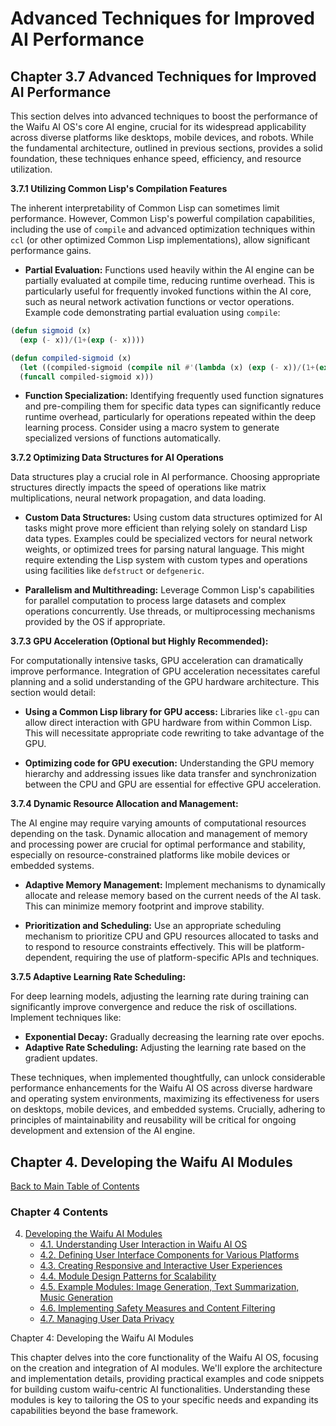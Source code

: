 # Advanced Techniques for Improved AI Performance

## Chapter 3.7 Advanced Techniques for Improved AI Performance

This section delves into advanced techniques to boost the performance of the Waifu AI OS's core AI engine, crucial for its widespread applicability across diverse platforms like desktops, mobile devices, and robots.  While the fundamental architecture, outlined in previous sections, provides a solid foundation, these techniques enhance speed, efficiency, and resource utilization.

**3.7.1 Utilizing Common Lisp's Compilation Features**

The inherent interpretability of Common Lisp can sometimes limit performance.  However, Common Lisp's powerful compilation capabilities, including the use of `compile` and advanced optimization techniques within `ccl` (or other optimized Common Lisp implementations), allow significant performance gains.

* **Partial Evaluation:**  Functions used heavily within the AI engine can be partially evaluated at compile time, reducing runtime overhead.  This is particularly useful for frequently invoked functions within the AI core, such as neural network activation functions or vector operations. Example code demonstrating partial evaluation using `compile`:

```lisp
(defun sigmoid (x)
  (exp (- x))/(1+(exp (- x))))

(defun compiled-sigmoid (x)
  (let ((compiled-sigmoid (compile nil #'(lambda (x) (exp (- x))/(1+(exp (- x)))))))
  (funcall compiled-sigmoid x)))
```

* **Function Specialization:** Identifying frequently used function signatures and pre-compiling them for specific data types can significantly reduce runtime overhead, particularly for operations repeated within the deep learning process.  Consider using a macro system to generate specialized versions of functions automatically.


**3.7.2 Optimizing Data Structures for AI Operations**

Data structures play a crucial role in AI performance.  Choosing appropriate structures directly impacts the speed of operations like matrix multiplications, neural network propagation, and data loading.

* **Custom Data Structures:** Using custom data structures optimized for AI tasks might prove more efficient than relying solely on standard Lisp data types.  Examples could be specialized vectors for neural network weights, or optimized trees for parsing natural language.  This might require extending the Lisp system with custom types and operations using facilities like `defstruct` or `defgeneric`.

* **Parallelism and Multithreading:** Leverage Common Lisp's capabilities for parallel computation to process large datasets and complex operations concurrently.  Use threads, or multiprocessing mechanisms provided by the OS if appropriate.


**3.7.3 GPU Acceleration (Optional but Highly Recommended):**

For computationally intensive tasks, GPU acceleration can dramatically improve performance.  Integration of GPU acceleration necessitates careful planning and a solid understanding of the GPU hardware architecture.  This section would detail:

* **Using a Common Lisp library for GPU access:** Libraries like `cl-gpu` can allow direct interaction with GPU hardware from within Common Lisp. This will necessitate appropriate code rewriting to take advantage of the GPU.

* **Optimizing code for GPU execution:**  Understanding the GPU memory hierarchy and addressing issues like data transfer and synchronization between the CPU and GPU are essential for effective GPU acceleration.


**3.7.4 Dynamic Resource Allocation and Management:**

The AI engine may require varying amounts of computational resources depending on the task. Dynamic allocation and management of memory and processing power are crucial for optimal performance and stability, especially on resource-constrained platforms like mobile devices or embedded systems.

* **Adaptive Memory Management:** Implement mechanisms to dynamically allocate and release memory based on the current needs of the AI task.  This can minimize memory footprint and improve stability.

* **Prioritization and Scheduling:** Use an appropriate scheduling mechanism to prioritize CPU and GPU resources allocated to tasks and to respond to resource constraints effectively.  This will be platform-dependent, requiring the use of platform-specific APIs and techniques.


**3.7.5 Adaptive Learning Rate Scheduling:**

For deep learning models, adjusting the learning rate during training can significantly improve convergence and reduce the risk of oscillations.  Implement techniques like:

* **Exponential Decay:** Gradually decreasing the learning rate over epochs.
* **Adaptive Rate Scheduling:** Adjusting the learning rate based on the gradient updates.


These techniques, when implemented thoughtfully, can unlock considerable performance enhancements for the Waifu AI OS across diverse hardware and operating system environments, maximizing its effectiveness for users on desktops, mobile devices, and embedded systems.  Crucially, adhering to principles of maintainability and reusability will be critical for ongoing development and extension of the AI engine.


<a id='chapter-4'></a>

## Chapter 4. Developing the Waifu AI Modules

[Back to Main Table of Contents](#table-of-contents)

### Chapter 4 Contents

4. [Developing the Waifu AI Modules](#chapter-4)
    * [4.1. Understanding User Interaction in Waifu AI OS](#chapter-4-1)
    * [4.2. Defining User Interface Components for Various Platforms](#chapter-4-2)
    * [4.3. Creating Responsive and Interactive User Experiences](#chapter-4-3)
    * [4.4. Module Design Patterns for Scalability](#chapter-4-4)
    * [4.5. Example Modules: Image Generation, Text Summarization, Music Generation](#chapter-4-5)
    * [4.6. Implementing Safety Measures and Content Filtering](#chapter-4-6)
    * [4.7. Managing User Data Privacy](#chapter-4-7)

Chapter 4: Developing the Waifu AI Modules

This chapter delves into the core functionality of the Waifu AI OS, focusing on the creation and integration of AI modules.  We'll explore the architecture and implementation details, providing practical examples and code snippets for building custom waifu-centric AI functionalities.  Understanding these modules is key to tailoring the OS to your specific needs and expanding its capabilities beyond the base framework.


<a id='chapter-4-1'></a>

